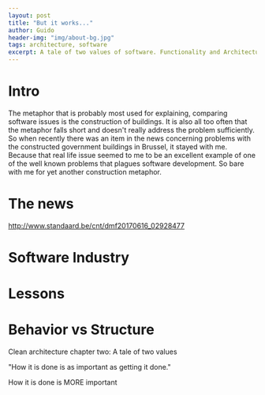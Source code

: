 ```yaml
---
layout: post
title: "But it works..."
author: Guido
header-img: "img/about-bg.jpg"
tags: architecture, software
excerpt: A tale of two values of software. Functionality and Architecture. 
---
```

# Intro

The metaphor that is probably most used for explaining, comparing software issues is the construction of buildings. It is also all too often that the metaphor falls short and doesn't really address the problem sufficiently. So when recently there was an item in the news concerning problems with the constructed government buildings in Brussel, it stayed with me. Because that real life issue seemed to me to be an excellent example of one of the well known problems that plagues software development. So bare with me for yet another construction metaphor.

# The news 


http://www.standaard.be/cnt/dmf20170616_02928477


# Software Industry

# Lessons

# Behavior vs Structure

Clean architecture chapter two: A tale of two values

"How it is done is as important as getting it done."

How it is done is MORE important



